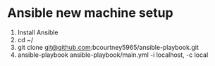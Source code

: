 # Ansible new machine setup

 1. Install Ansible 
 2. cd ~/
 3. git clone git@github.com:bcourtney5965/ansible-playbook.git 
 4. ansible-playbook ansible-playbook/main.yml -i localhost, -c local
